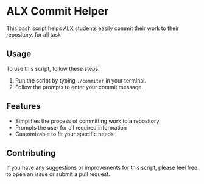 
# ALX Commit Helper

This bash script helps ALX students easily commit their work to their repository.
for all task

## Usage

To use this script, follow these steps:

1. Run the script by typing `./commiter` in your terminal.
2. Follow the prompts to enter your commit message.

## Features

- Simplifies the process of committing work to a repository
- Prompts the user for all required information
- Customizable to fit your specific needs

## Contributing

If you have any suggestions or improvements for this script, please feel free to open an issue or submit a pull request.